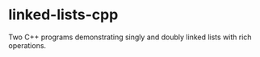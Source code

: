 # linked-lists-cpp
Two C++ programs demonstrating singly and doubly linked lists with rich operations.
